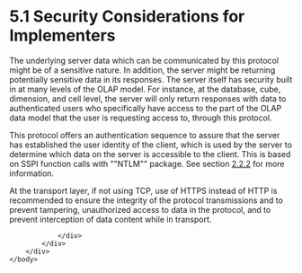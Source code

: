 <html dir="LTR" xmlns:mshelp="http://msdn.microsoft.com/mshelp" xmlns:ddue="http://ddue.schemas.microsoft.com/authoring/2003/5" xmlns:xlink="http://www.w3.org/1999/xlink" xmlns:tool="http://www.microsoft.com/tooltip">
    <head>
        <meta http-equiv="Content-Type" content="text/html; CHARSET=utf-8"></meta>
        <meta name="save" content="history"></meta>
        <title>5.1 Security Considerations for Implementers</title>
        <xml>
            <mshelp:toctitle title="5.1 Security Considerations for Implementers"></mshelp:toctitle>
            <mshelp:rltitle title="[MS-SSAS8]: Security Considerations for Implementers"></mshelp:rltitle>
            <mshelp:keyword index="A" term="8525d766-9b2f-4ec2-994e-91e54d005778"></mshelp:keyword>
            <mshelp:attr name="DCSext.ContentType" value="open specification"></mshelp:attr>
            <mshelp:attr name="AssetID" value="8525d766-9b2f-4ec2-994e-91e54d005778"></mshelp:attr>
            <mshelp:attr name="TopicType" value="kbRef"></mshelp:attr>
            <mshelp:attr name="DCSext.Title" value="[MS-SSAS8]: Security Considerations for Implementers" />
        </xml>
    </head>
    <body>
        <div id="header">
            <h1 class="heading">5.1 Security Considerations for Implementers</h1>
        </div>
        <div id="mainSection">
            <div id="mainBody">
                <div id="allHistory" class="saveHistory"></div>
                <div id="sectionSection0" class="section" name="collapseableSection">
                    

<p>The underlying server data which can be communicated by this
protocol might be of a sensitive nature. In addition, the server might be
returning potentially sensitive data in its responses. The server itself has
security built in at many levels of the OLAP model. For instance, at the
database, cube, dimension, and cell level, the server will only return
responses with data to authenticated users who specifically have access to the
part of the OLAP data model that the user is requesting access to, through this
protocol.</p>

<p>This protocol offers an authentication sequence to assure
that the server has established the user identity of the client, which is used
by the server to determine which data on the server is accessible to the
client. This is based on SSPI function calls with &quot;&quot;NTLM&quot;&quot;
package. See section <a href="a3b2287c-c708-4a9c-9300-95fb974ee26b.md">2.2.2</a>
for more information.</p>

<p>At the transport layer, if not using TCP, use of HTTPS
instead of HTTP is recommended to ensure the integrity of the protocol
transmissions and to prevent tampering, unauthorized access to data in the
protocol, and to prevent interception of data content while in transport.</p>


                </div>
            </div>
        </div>
    </body>
</html>
